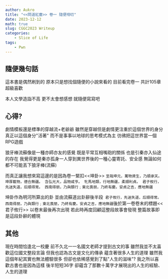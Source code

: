 ```yaml
---
author: Aukro
title: "<<問道紅塵>> 卷一 隨便嘮叨"
date: 2023-12-12
math: true
slug: CGGC2023 Writeup
categories:
    - Slice of Life
tags:
    - Pwn
---
```


## 隨便幾句話
這本書是偶然刷到的 
原本只是想找個隨便的小說來看的
目前看完卷一 共計105章 超級喜歡

本人文學造詣不高 更不太會想感想 就隨便寫寫吧

## 心得?
劇情模板還是標準的穿越流+老爺爺
雖然是穿越但是劇情更注重於這個世界的身分 真正以這個身分"活著" 而不是事事以地球的思考模式為主 彷彿把這世界當一個RPG遊戲

狼牙棒流蘇像是一種亦師亦友的感覺 既是平常互相嘴砲的關係 也是引秦亦入仙途的存在 我覺得更是秦亦孤身一人穿到異世界後的一種心靈寄託、安全感 無論如何都不可能丟下狼牙棒(流蘇)

而真正讓我想來寫這邊的是因為卷一緊扣<<坤卦>>
`至哉坤元，萬物資生，乃順承天。 坤厚載物，德合無疆。 含弘光大，品物咸亨。 牝馬地類，行地無疆，柔順利貞。 君子攸行，先迷失道，后順得常。 西南得朋，乃與類行﹔東北喪朋，乃終有慶。安貞之吉，應地無疆`

坤卦作為明河所算出的卦 並由流蘇道出卦辭後半段` 君子攸行，先迷失道，后順得常。 西南得朋，乃與類行﹔東北喪朋，乃終有慶。安貞之吉，應地無疆`後於第一卷卷末的標題<<君子攸行>> 以卷末最後再次出現 若此時再度回顧這整段故事會發現 整篇故事即是這段卦辭的體現 

## 其他
現在時間恰逢北一校慶 前不久北一一名國文老師才提到古文的事 雖然我並不太喜歡這位國文整段言論 但我也認為古文是文化的傳承 蘊含著很多人生的道理 
雖然我這個年紀其實也無法體驗很多 但卻也依稀感覺到了點"人生的滋味"? 我之所以喜歡古書也是因為這樣 後半短短36字 卻蘊含了那數十萬字才展現出的人生的經驗、人生的道理
